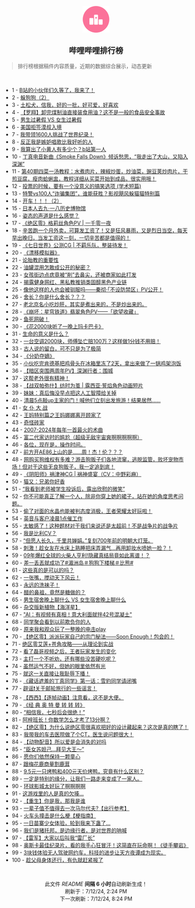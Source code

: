 <div align="center">
    <img src="./assets/icon_rank.png" alt="logo" />
    <h2>哔哩哔哩排行榜</h>
</div>

> 排行榜根据稿件内容质量，近期的数据综合展示，动态更新

<br />

<ul><li><span>1 - <a href=https://www.bilibili.com/BV1vw4m1a7Vk>B站的小伙伴们久等了，我来了！</a></span></li><li><span>2 - <a href=https://www.bilibili.com/BV1pz421q7d8>躲狗狗（2）</a></span></li><li><span>3 - <a href=https://www.bilibili.com/BV15S421R7ca>土松犬，信我，好的一批，好可爱，好喜欢</a></span></li><li><span>4 - <a href=https://www.bilibili.com/BV1cE421P7CJ>【罗翔】卸完煤制油直接装食用油？这不是一般的食品安全事故</a></span></li><li><span>5 - <a href=https://www.bilibili.com/BV1wH4y1A7u6>男生过暑假 VS 女生过暑假</a></span></li><li><span>6 - <a href=https://www.bilibili.com/BV1Hy411i7uV>美国拒签漠叔入境</a></span></li><li><span>7 - <a href=https://www.bilibili.com/BV1JW421d7yU>我带领1600人挑战了世界纪录！</a></span></li><li><span>8 - <a href=https://www.bilibili.com/BV1u1421k7AR>反正我是嫉妒唱歌比我好听的人</a></span></li><li><span>9 - <a href=https://www.bilibili.com/BV1s4421U7jt>我算出了小黄人有多少个？b站第一人</a></span></li><li><span>10 - <a href=https://www.bilibili.com/BV1ow4m1a7yL>丁真电音新曲《Smoke Falls Down》倾诉愁思，“我走出了大山，又陷入深渊”</a></span></li><li><span>11 - <a href=https://www.bilibili.com/BV12Z421K7iT>第40期四菜一汤教程：水煮肉片，辣椒炒蛋，炒油菜，豌豆荚炒肉片，干煎豆腐，瘦肉蛤蜊盅，教程详细从买菜开始到成品，很实用哦！</a></span></li><li><span>12 - <a href=https://www.bilibili.com/BV18x4y1x7tg>投票的时候，要有一个没意义的搞笑选项 (学术短篇)</a></span></li><li><span>13 - <a href=https://www.bilibili.com/BV18f421z7U4>特警vs100人“诈骗集团”，谁能获胜？影视飓风躲猫猫特别篇</a></span></li><li><span>14 - <a href=https://www.bilibili.com/BV1ib421E7Qv>开车！！！（2）</a></span></li><li><span>15 - <a href=https://www.bilibili.com/BV1z4421U7x2>日本人去九·一八历史博物馆</a></span></li><li><span>16 - <a href=https://www.bilibili.com/BV1Jx4y1x73U>姿态的声道是什么感觉？</a></span></li><li><span>17 - <a href=https://www.bilibili.com/BV1wZ421u7WJ>《绝区零》格莉丝角色PV | 一千零一夜</a></span></li><li><span>18 - <a href=https://www.bilibili.com/BV1Bf421z7GG>辛苦跑一个月外卖，可算发工资了！又是狂风暴雨，又是烈日当空，每天早出晚归，当发工资这一刻，一切辛苦都是值得的！</a></span></li><li><span>19 - <a href=https://www.bilibili.com/BV1aE421A7ce>《七日世界》公测CG | 不羁乐队，整装待发！</a></span></li><li><span>20 - <a href=https://www.bilibili.com/BV1pm421g7qe>《漂移模拟器》</a></span></li><li><span>21 - <a href=https://www.bilibili.com/BV14b421E7gK>论胎教的重要性</a></span></li><li><span>22 - <a href=https://www.bilibili.com/BV1hS421R7Pr>油罐混用怎敢成公开的秘密？</a></span></li><li><span>23 - <a href=https://www.bilibili.com/BV1hm421g7qc>女孩街边点痣竟被“削”去鼻尖，还被商家如此打发</a></span></li><li><span>24 - <a href=https://www.bilibili.com/BV1xw4m1a7JX>揭露健身网红、黑私教推销类固醇黑色产业链</a></span></li><li><span>25 - <a href=https://www.bilibili.com/BV18E421P7rh>像他这样的人也会被驯服吗——秦彻·「不设防禁区」PV公开！</a></span></li><li><span>26 - <a href=https://www.bilibili.com/BV141421k7zE>舍长？你是什么舍长？？？</a></span></li><li><span>27 - <a href=https://www.bilibili.com/BV1am421G7BZ>老北京名小吃炒肝，其实是煮出来的，不是炒出来的。</a></span></li><li><span>28 - <a href=https://www.bilibili.com/BV19i421Y7q1>《崩坏：星穹铁道》翡翠角色PV——「欲望收藏」</a></span></li><li><span>29 - <a href=https://www.bilibili.com/BV1Q4421U7Uy>鱼死网破！</a></span></li><li><span>30 - <a href=https://www.bilibili.com/BV1Cx4y1t7ob>《花2000块听了一晚上玛卡巴卡》</a></span></li><li><span>31 - <a href=https://www.bilibili.com/BV1FS411w7mb>生命的意义是什么？</a></span></li><li><span>32 - <a href=https://www.bilibili.com/BV18M4m127FG>一台空调2000块，师傅坠亡赔100万？这样做1分钱不用赔！</a></span></li><li><span>33 - <a href=https://www.bilibili.com/BV1F6421f7MN>古人说的留白，可不只是为了极简</a></span></li><li><span>34 - <a href=https://www.bilibili.com/BV14T421Y75k>《分奶夺嫡》</a></span></li><li><span>35 - <a href=https://www.bilibili.com/BV1Nr421M7GE>小伙吃完肯德基把鸡骨头在冰箱里冻了2天，拿出来做了一锅鸡架泡饭</a></span></li><li><span>36 - <a href=https://www.bilibili.com/BV1Wy411i7Zk>【暗区突围两周年PV】深渊行者：围城</a></span></li><li><span>37 - <a href=https://www.bilibili.com/BV1mH4y1w7ss>这帮老外很有精神！</a></span></li><li><span>38 - <a href=https://www.bilibili.com/BV1FZ421u7Z2>【战双帕弥什】纺时为茧 | 露西亚·誓焰角色动画短片</a></span></li><li><span>39 - <a href=https://www.bilibili.com/BV1Hy411B7m9>妹妹：真后悔没早点把这人工智障给关掉</a></span></li><li><span>40 - <a href=https://www.bilibili.com/BV1zm421G7df>清晨5点敲up主家的门！喊他们立刻出发旅游！结果居然......</a></span></li><li><span>41 - <a href=https://www.bilibili.com/BV11r421T7Zf>女 仆 大 战</a></span></li><li><span>42 - <a href=https://www.bilibili.com/BV19m421G7Zw>王妈特别篇之王妈娜娜离开顾家了</a></span></li><li><span>43 - <a href=https://www.bilibili.com/BV1zm421g7xv>奇怪砖家</a></span></li><li><span>44 - <a href=https://www.bilibili.com/BV1gw4m1Y7Ss>2007-2024年每年一首最火的术曲</a></span></li><li><span>45 - <a href=https://www.bilibili.com/BV1if421z7ft>富二代家访时的尴尬（超级无敌宇宙爽啊啊啊啊啊）</a></span></li><li><span>46 - <a href=https://www.bilibili.com/BV1wi421Y7rW>各位，现在是，操作时间。</a></span></li><li><span>47 - <a href=https://www.bilibili.com/BV1zz421z79a>前方开AE86上山的是……周！杰！伦？？？</a></span></li><li><span>48 - <a href=https://www.bilibili.com/BV1qH4y1w7rJ>网购买狗维权有多难？游击狗贩子们各地流窜，逃脱监管，败坏宠物市场！但对于这些无良狗贩子，我一定追到底！</a></span></li><li><span>49 - <a href=https://www.bilibili.com/BV1Em421g7kA>《阴阳师》祸津神CG | 祸神盛宴（CV：中野彩麻）</a></span></li><li><span>50 - <a href=https://www.bilibili.com/BV1Ry411v7mh>猫又：兄弟你好香</a></span></li><li><span>51 - <a href=https://www.bilibili.com/BV1zf421q7A2>“我看到老师被学生投诉后，露出欣慰的微笑”</a></span></li><li><span>52 - <a href=https://www.bilibili.com/BV1am421G7TT>你不可能真正了解一个人，除非你穿上她的裙子，站在她的角度思考问题。</a></span></li><li><span>53 - <a href=https://www.bilibili.com/BV1WT421k79d>偷了对面的水晶也能被判态度消极，王者荣耀太好玩啦！</a></span></li><li><span>54 - <a href=https://www.bilibili.com/BV1DE421c7Qz>英音与客户凌晨1点催工作</a></span></li><li><span>55 - <a href=https://www.bilibili.com/BV14y411i7hs>太敏感了！这种题材对于我们来说还是太超前！不是战争片的战争片</a></span></li><li><span>56 - <a href=https://www.bilibili.com/BV19S411c7tC>我是比利CV？</a></span></li><li><span>57 - <a href=https://www.bilibili.com/BV1bm421G7A9>“但愿人长久，千里共婵娟。”复刻700年前的明朝大灯笼。</a></span></li><li><span>58 - <a href=https://www.bilibili.com/BV1NZ421T73t>刺激！趁女友在水床上熟睡把床弄漏气…再用卸妆水喷她一脸？！</a></span></li><li><span>59 - <a href=https://www.bilibili.com/BV1s1421b7oR>09年爆红全球的火柴人亨利!隐藏真结局竟如此离谱！？</a></span></li><li><span>60 - <a href=https://www.bilibili.com/BV1PS411w7VA>差一丢丟就成功了#湄洲岛＃狗狗下楼梯＃比熊#</a></span></li><li><span>61 - <a href=https://www.bilibili.com/BV1Lf421z7xp>这些真的是可以的吗？</a></span></li><li><span>62 - <a href=https://www.bilibili.com/BV15W421d7ga>一张嘴，搅动天下风云！</a></span></li><li><span>63 - <a href=https://www.bilibili.com/BV1XZ421K7Qc>永远的洗袜子！</a></span></li><li><span>64 - <a href=https://www.bilibili.com/BV1Nw4m1Y7Ph>醋的鼻祖，竟然是糖做的？</a></span></li><li><span>65 - <a href=https://www.bilibili.com/BV17Z421T7e6>男生宿舍晚上聊什么 VS 女生宿舍晚上聊什么</a></span></li><li><span>66 - <a href=https://www.bilibili.com/BV1GE421P78T>杂交版新植物【海洋星】</a></span></li><li><span>67 - <a href=https://www.bilibili.com/BV1cM4m1m7pR>"AI：有视频有真相！意大利面就拌42号混凝土"</a></span></li><li><span>68 - <a href=https://www.bilibili.com/BV1CZ421K7Qs>同学聚会看到以前欺负你的人</a></span></li><li><span>69 - <a href=https://www.bilibili.com/BV12x4y1t7F4>原来我和观众玩了一整晚的电击play</a></span></li><li><span>70 - <a href=https://www.bilibili.com/BV1HJ4m1M76x>【绝区零】派派玩家自己的宗门秘法——Soon Enough！包会的！</a></span></li><li><span>71 - <a href=https://www.bilibili.com/BV1TW421d7kQ>绝区零艾莲+苍角攻略——从理论到实战</a></span></li><li><span>72 - <a href=https://www.bilibili.com/BV1sf421z7dw>看了磊哥视频之后，王者玩家发生的变化</a></span></li><li><span>73 - <a href=https://www.bilibili.com/BV1L4421U7d7>主打一个不听劝，还有哪些没苦硬吃呢？</a></span></li><li><span>74 - <a href=https://www.bilibili.com/BV1n4421D7MH>虽然运气不好，但她的眼里依然有光</a></span></li><li><span>75 - <a href=https://www.bilibili.com/BV1xZ421T7bt>就这一关直接让我耻辱下播！</a></span></li><li><span>76 - <a href=https://www.bilibili.com/BV1zz421z7CP>《藏话遮羞的丁真同学》第一话：雪豹同学请闭嘴</a></span></li><li><span>77 - <a href=https://www.bilibili.com/BV1AsaieLEuZ>辟谣❗关于邮轮旅行的一些谣言！</a></span></li><li><span>78 - <a href=https://www.bilibili.com/BV1uf421q7A9>【西西】【逐帧动画】注意看，这不是大便。</a></span></li><li><span>79 - <a href=https://www.bilibili.com/BV1MW421R7Qu>《经 典 奥 特 曼 转 转 转》</a></span></li><li><span>80 - <a href=https://www.bilibili.com/BV1FS421R7Km>“相信我，七秒后会很绝！”</a></span></li><li><span>81 - <a href=https://www.bilibili.com/BV14T421k7Gb>阿梓班长！你数学怎么才考了13分啊？</a></span></li><li><span>82 - <a href=https://www.bilibili.com/BV1tS421R7qp>【绝区零】为什么说绝区零很喜欢把好的设计藏起来？这次是真的瞎了！</a></span></li><li><span>83 - <a href=https://www.bilibili.com/BV181421b798>我带我的车去医院做了个CT，医生说问题很大！</a></span></li><li><span>84 - <a href=https://www.bilibili.com/BV1cW421d7CF>【动物配音】所以爱是会消失的对吗</a></span></li><li><span>85 - <a href=https://www.bilibili.com/BV1Hm421g7Uk>“臣女苏妲己…拜见大王～”</a></span></li><li><span>86 - <a href=https://www.bilibili.com/BV1Db421n7Ym>愿你们依然保持一颗童心</a></span></li><li><span>87 - <a href=https://www.bilibili.com/BV1YE421A712>跟梅花鹿商量割鹿茸</a></span></li><li><span>88 - <a href=https://www.bilibili.com/BV1Xy411v7JT>9.5元一只烤鸭和400元天价烤鸭，究竟有什么区别？</a></span></li><li><span>89 - <a href=https://www.bilibili.com/BV1TE421P7n5>一定是特别的缘分，让我们一路走来变成了一家人。</a></span></li><li><span>90 - <a href=https://www.bilibili.com/BV1hE421A7uy>环球影城太好玩了啊啊啊啊</a></span></li><li><span>91 - <a href=https://www.bilibili.com/BV1XM4m117dr>这游戏里的人是真的欠揍…</a></span></li><li><span>92 - <a href=https://www.bilibili.com/BV1RE421A7ga>【重生】你是我，那我是谁</a></span></li><li><span>93 - <a href=https://www.bilibili.com/BV18w4m1Y7s3>一辈子值不值得去一次马尔代夫?【出行参考】</a></span></li><li><span>94 - <a href=https://www.bilibili.com/BV1ST421r7nw>火车头撞击是什么梗【梗指南】</a></span></li><li><span>95 - <a href=https://www.bilibili.com/BV12S421R7gs>一日苗寨少女体验，轮到我来下蛊了…</a></span></li><li><span>96 - <a href=https://www.bilibili.com/BV1Jb421n7KH>我们是猪托邦，是边缘行者，是对世界的呐喊</a></span></li><li><span>97 - <a href=https://www.bilibili.com/BV1tJ4m1M7hM>【雷军】大家以后叫我“雷厂长”</a></span></li><li><span>98 - <a href=https://www.bilibili.com/BV1CT421k7jB>奥斯卡最佳纪录片，看的我手心狂冒汗！这简直在玩命啊！《徒手攀岩》</a></span></li><li><span>99 - <a href=https://www.bilibili.com/BV1X6421Z7Jp>3块钱体验无人驾驶网约车，科技的进步让天方夜谭成为现实。</a></span></li><li><span>100 - <a href=https://www.bilibili.com/BV1zb421n73w>趁父母身体还行，有仇就赶紧报了</a></span></li></ul>

<br />

<p align=center>此文件 <i>README</i> <b>间隔 6 小时</b>自动刷新生成！<br>刷新于：7/12/24, 2:24 PM<br>下一次刷新：7/12/24, 8:24 PM</p>